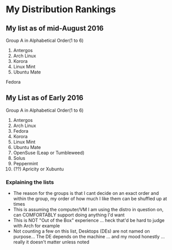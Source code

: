 # My Distribution Rankings

## My list as of mid-August 2016  

Group A in Alphabetical Order(1 to 6)

1. 	Antergos
2. 	Arch Linux
3.	Korora
4.	Linux Mint
5.	Ubuntu Mate

Fedora


## My List as of Early 2016

Group A in Alphabetical Order(1 to 6)

1. 	Antergos
2. 	Arch Linux
3.	Fedora
4.	Korora
5.	Linux Mint
6.	Ubuntu Mate
7.	OpenSuse (Leap or Tumbleweed) 
8.	Solus
9.	Peppermint
10.	 (??) Apricity or Xubuntu

### Explaining the lists
-	The reason for the groups is that I cant decide on an exact order and within the group, my order of how much I like them can be shuffled up at times
-	This is assuming the computer/VM I am using the distro in question on, can COMFORTABLY support doing anything I'd want 
-	This is NOT "Out of the Box" experience ... heck that'd be hard to judge with Arch for example 
-	Not counting a few on this list, Desktops (DEs) are not named on purpose... The DE depends on the machine ... and my mood honestly ... really it doesn't matter unless noted 
